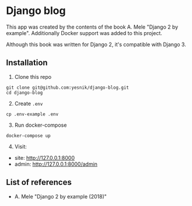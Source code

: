 # Django blog

This app was created by the contents of the book A. Mele "Django 2 by example".
Additionally Docker support was added to this project.

Although this book was written for Django 2, it's compatible with Django 3.

## Installation

1. Clone this repo
```
git clone git@github.com:yesnik/django-blog.git
cd django-blog
```
2. Create `.env`
```
cp .env-example .env
```
3. Run docker-compose
```
docker-compose up
```
4. Visit: 
- site: http://127.0.0.1:8000
- admin: http://127.0.0.1:8000/admin

## List of references

- A. Mele "Django 2 by example (2018)"
